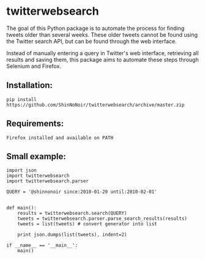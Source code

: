 # twitterwebsearch
The goal of this Python package is to automate the process for finding tweets 
older than several weeks.
These older tweets cannot be found using the Twitter
search API, but can be found through the web interface.

Instead of manually entering a query in Twitter's web interface, retrieving all
results and saving them, this package aims to automate these steps through 
Selenium and Firefox.



## Installation:
    pip install https://github.com/ShinNoNoir/twitterwebsearch/archive/master.zip

## Requirements:
    Firefox installed and available on PATH

## Small example:

    import json
    import twitterwebsearch
    import twitterwebsearch.parser
    
    QUERY = '@shinnonoir since:2010-01-20 until:2010-02-01'
    
    
    def main():
        results = twitterwebsearch.search(QUERY)
        tweets = twitterwebsearch.parser.parse_search_results(results)
        tweets = list(tweets) # convert generator into list
        
        print json.dumps(list(tweets), indent=2)
    
    if __name__ == '__main__':
        main()





